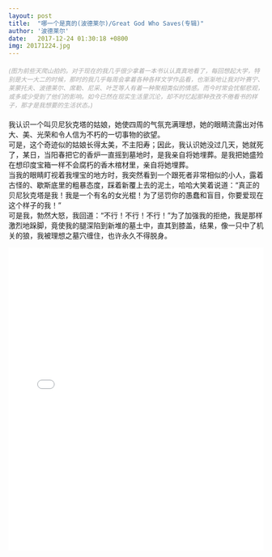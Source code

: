 ```yaml
---
layout: post
title:  "哪一个是真的(波德莱尔)/Great God Who Saves(专辑)"
author: '波德莱尔'
date:   2017-12-24 01:30:18 +0800
img: 20171224.jpg
---
```

<h5 style="font-size:12px;color:#aaa; font-weight:400;">(图为前些天爬山拍的。对于现在的我几乎很少拿着一本书认认真真地看了，每回想起大学，特别是大一大二的时候，那时的我几乎每周会拿着各种各样文学作品看，也渐渐地让我对叶赛宁、莱蒙托夫、波德莱尔、席勒、尼采、叶芝等人有着一种聚相类似的情感。而今时常会忧郁悲观，或多或少受到了他们的影响。如今已然在现实生活里沉沦，却不时忆起那种孜孜不倦看书的样子，那才是我想要的生活状态。)</h5>

我认识一个叫贝尼狄克塔的姑娘，她使四周的气氛充满理想，她的眼睛流露出对伟大、美、光荣和令人信为不朽的一切事物的欲望。<br>
可是，这个奇迹似的姑娘长得太美，不主阳寿；因此，我认识她没过几天，她就死了，某日，当阳春把它的香炉一直摇到墓地时，是我亲自将她埋葬。是我把她盛殓在想印度宝箱一样不会腐朽的香木棺材里，亲自将她埋葬。<br>
当我的眼睛盯视着我埋宝的地方时，我突然看到一个跟死者非常相似的小人，露着古怪的、歇斯底里的粗暴态度，踩着新覆上去的泥土，哈哈大笑着说道：“真正的贝尼狄克塔是我！我是一个有名的女光棍！为了惩罚你的愚蠢和盲目，你要爱现在这个样子的我！”<br>
可是我，勃然大怒，我回道：“不行！不行！不行！”为了加强我的拒绝，我是那样激烈地跺脚，竟使我的腿深陷到新堆的墓土中，直其到膝盖，结果，像一只中了机关的狼，我被理想之墓穴缠住，也许永久不得脱身。<br>
<iframe frameborder="0" src="//music.163.com/outchain/player?type=1&id=1530889&auto=1&height=430" style="width:100%; min-height:600px;"></iframe>

